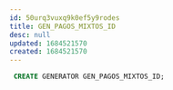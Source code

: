 ```yaml
---
id: 50urq3vuxq9k0ef5y9rodes
title: GEN_PAGOS_MIXTOS_ID
desc: null
updated: 1684521570
created: 1684521570
---
```



```sql
 CREATE GENERATOR GEN_PAGOS_MIXTOS_ID;
```
